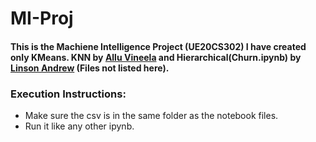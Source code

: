 # MI-Proj
#### This is the Machiene Intelligence Project (UE20CS302) I have created only KMeans. KNN by [Allu Vineela](https://github.com/alluvineela) and Hierarchical(Churn.ipynb) by [Linson Andrew](https://github.com/linsonandrew) (Files not listed here).

### Execution Instructions:
* Make sure the csv is in the same folder as the notebook files.
* Run it like any other ipynb.
